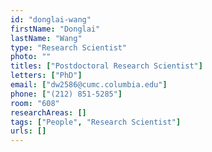 ```yaml
---
id: "donglai-wang"
firstName: "Donglai"
lastName: "Wang"
type: "Research Scientist"
photo: ""
titles: ["Postdoctoral Research Scientist"]
letters: ["PhD"]
email: ["dw2586@cumc.columbia.edu"]
phone: ["(212) 851-5285"]
room: "608"
researchAreas: []
tags: ["People", "Research Scientist"]
urls: []
---
```


